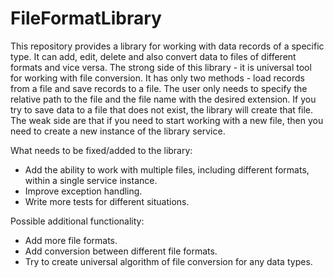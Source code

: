# FileFormatLibrary

This repository provides a library for working with data records of a specific type. It can add, edit, delete and also convert data to files of different formats and vice versa. The strong side of this library - it is universal tool for working with file conversion. It has only two methods - load records from a file and save records to a file. The user only needs to specify the relative path to the file and the file name with the desired extension. If you try to save data to a file that does not exist, the library will create that file. The weak side are that if you need to start working with a new file, then you need to create a new instance of the library service.

What needs to be fixed/added to the library:
- Add the ability to work with multiple files, including different formats, within a single service instance.
- Improve exception handling.
- Write more tests for different situations.

Possible additional functionality:
- Add more file formats.
- Add conversion between different file formats.
- Try to create universal algorithm of file conversion for any data types.
